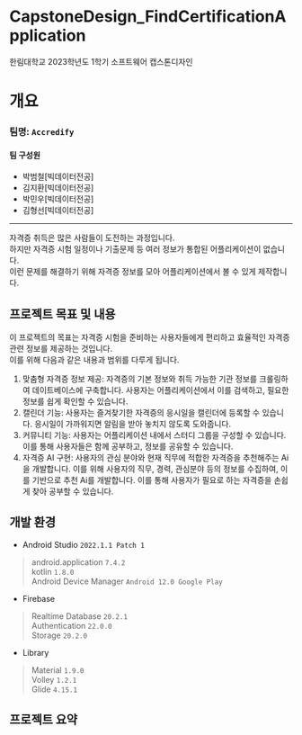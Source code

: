 # CapstoneDesign_FindCertificationApplication
한림대학교 2023학년도 1학기 소프트웨어 캡스톤디자인   
# 개요
### 팀명: `Accredify` 
#### 팀 구성원
* 박범철[빅데이터전공]   
* 김지환[빅데이터전공]   
* 박민우[빅데이터전공]   
* 김형선[빅데이터전공]
---
자격증 취득은 많은 사람들이 도전하는 과정입니다.   
하지만 자격증 시험 일정이나 기출문제 등 여러 정보가 통합된 어플리케이션이 없습니다.   
이런 문제를 해결하기 위해 자격증 정보를 모아 어플리케이션에서 볼 수 있게 제작합니다.   
## 프로젝트 목표 및 내용
이 프로젝트의 목표는 자격증 시험을 준비하는 사용자들에게 편리하고 효율적인 자격증 관련 정보를 제공하는 것입니다.   
이를 위해 다음과 같은 내용과 범위를 다루게 됩니다.
1. 맞춤형 자격증 정보 제공: 자격증의 기본 정보와 취득 가능한 기관 정보를 크롤링하여 데이트베이스에 구축합니다. 사용자는 어플리케이션에서 이를 검색하고, 필요한 정보를 쉽게 확인할 수 있습니다.
2. 캘린더 기능: 사용자는 즐겨찾기한 자격증의 응시일을 캘린더에 등록할 수 있습니다. 응시일이 가까워지면 알림을 받아 놓치지 않도록 도와줍니다.
3. 커뮤니티 기능: 사용자는 어플리케이션 내에서 스터디 그룹을 구성할 수 있습니다. 이를 통해 사용자들은 함께 공부하고, 정보를 공유할 수 있습니다.
4. 자격증 AI 구현: 사용자의 관심 분야와 현재 직무에 적합한 자격증을 추천해주는 Ai을 개발합니다. 이를 위해 사용자의 직무, 경력, 관심분야 등의 정보를 수집하여, 이를 기반으로 추천 Ai를 개발합니다. 이를 통해 사용자가 필요로 하는 자격증을 손쉽게 찾아 공부할 수 있습니다.
## 개발 환경
* Android Studio `2022.1.1 Patch 1`
> android.application `7.4.2`   
> kotlin `1.8.0`   
> Android Device Manager `Android 12.0 Google Play`
* Firebase
> Realtime Database `20.2.1`   
> Authentication `22.0.0`   
> Storage `20.2.0`   
* Library
> Material `1.9.0`   
> Volley `1.2.1`   
> Glide `4.15.1`   
## 프로젝트 요약
